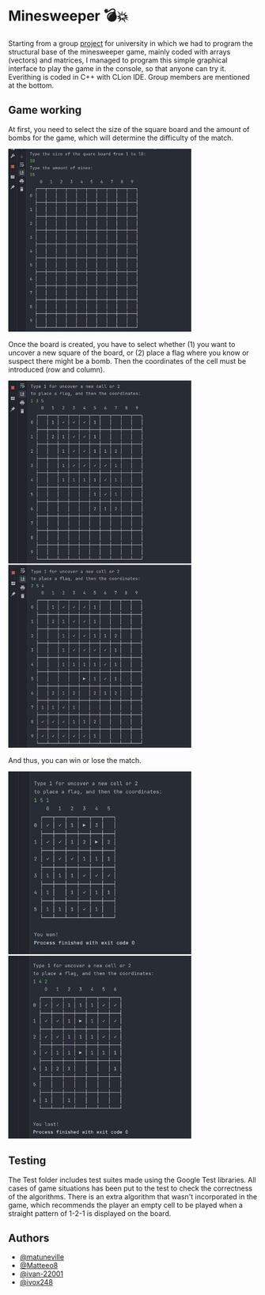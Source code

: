 # Minesweeper 💣💥  
Starting from a group [project](https://github.com/matuneville/uba-algo1-TPs) for university in which we had to program the structural base of the minesweeper game, mainly coded with arrays (vectors) and matrices, 
I managed to program this simple graphical interface to play the game in the console, so that anyone can try it. Everithing is coded in C++ with CLion IDE. Group members are mentioned at the bottom.

## Game working
At first, you need to select the size of the square board and the amount of bombs for the game, which will determine the difficulty of the match.  

<img src="https://github.com/matuneville/minesweeper/blob/main/gamepics/ingame1.jpg"  width="370" height="370">  

Once the board is created, you have to select whether (1) you want to uncover a new square of the board, or (2) place a flag where you know or suspect there might be a bomb. Then the coordinates of the cell must be introduced (row and column).  
  
  
<img src="https://github.com/matuneville/minesweeper/blob/main/gamepics/ingame2.jpg"  width="370" height="370"> <img src="https://github.com/matuneville/minesweeper/blob/main/gamepics/ingame3.jpg"  width="370" height="370">   
  
  
And thus, you can win or lose the match.  
  
  
<img src="https://github.com/matuneville/minesweeper/blob/main/gamepics/won1.jpg"  width="370" height="370"> <img src="https://github.com/matuneville/minesweeper/blob/main/gamepics/lost1.jpg"  width="370" height="370">   

## Testing
The Test folder includes test suites made using the Google Test libraries. All cases of game situations has been put to the test to check the correctness of the algorithms. There is an extra algorithm that wasn't incorporated in the game, which recommends the player an empty cell to be played when a straight pattern of 1-2-1 is displayed on the board. 

## Authors
- [@matuneville](https://www.github.com/matuneville)
- [@Matteeo8](https://www.github.com/Matteeo8)
- [@ivan-22001](https://www.github.com/ivan-22001)
- [@ivox248](https://www.github.com/ivox248)
